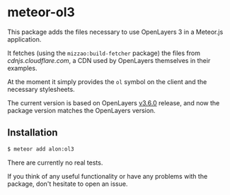 meteor-ol3
==========

This package adds the files necessary to use OpenLayers 3 in a Meteor.js application.

It fetches (using the `mizzao:build-fetcher` package) the files from _cdnjs.cloudflare.com_, a CDN used by OpenLayers themselves in their examples.

At the moment it simply provides the `ol` symbol on the client and the necessary stylesheets.

The current version is based on OpenLayers [v3.6.0](https://github.com/openlayers/ol3/releases/tag/v3.6.0) release, and now the package version matches the OpenLayers version.

Installation
---

```sh
$ meteor add alon:ol3
```

There are currently no real tests.

If you think of any useful functionality or have any problems with the package, don't hesitate to open an issue.
